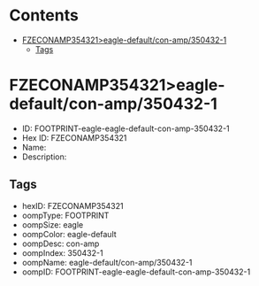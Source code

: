 



Contents
========

* [FZECONAMP354321>eagle-default/con-amp/350432-1](#fzeconamp354321eagle-defaultcon-amp350432-1)
	* [Tags](#tags)

# FZECONAMP354321>eagle-default/con-amp/350432-1

- ID: FOOTPRINT-eagle-eagle-default-con-amp-350432-1
- Hex ID: FZECONAMP354321
- Name: 
- Description: 

## Tags

- hexID: FZECONAMP354321
- oompType: FOOTPRINT
- oompSize: eagle
- oompColor: eagle-default
- oompDesc: con-amp
- oompIndex: 350432-1
- oompName: eagle-default/con-amp/350432-1
- oompID: FOOTPRINT-eagle-eagle-default-con-amp-350432-1
